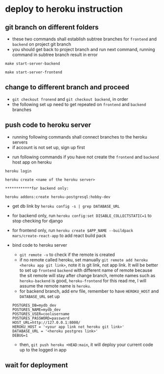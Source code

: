 # deploy to heroku instruction

## git branch on different folders
* these two commands shall establish subtree branches for `frontend` and `backend` on project git branch
* you should get back to project branch and run next command, running command in subtree branch result in error
``` 
make start-server-backend

make start-server-frontend
```

## change to different branch and proceed
* `git checkout fronend` and `git checkout backend`, in order
* the following set up need to get repeated on `frontend` and `backend` branches

## push code to heroku server
* running following commands shall connect branches to the heroku servers
* if account is not set up, sign up first


- run following commands if you have not create the `frontend` and `backend` host app on heroku
```
heroku login

heroku create <name of the heroku server>

************for backend only:

heroku addons:create heroku-postgresql:hobby-dev
```
- get db link by `heroku config -s | grep DATABASE_URL`
- for backend only, run `heroku config:set DISABLE_COLLECTSTATIC=1` to stop checking for django
- for frontend only, run `heroku create $APP_NAME --buildpack mars/create-react-app` to add react build pack

- bind code to heroku server
  - `git remote -v` to check if the remote is created
  - if no remote called heroku, set manually `git remote add heroku <heroku app git link>`, note it is git link, not app link. It will be better to set up `frontend` `backend` with different name of remote because the sit remote will stay after change branch, remote names such as `heroku-backend` is good, `heroku-frontend` for this read me, I will assume the remote name is `heroku`.
  - for backend branch, add env file, remember to have `HEROKU_HOST` and `DATABASE_URL` set up
  ```
  POSTGRES_DB=mydb_dev
  POSTGRES_NAME=mydb_dev
  POSTGRES_USER=coolusername
  POSTGRES_PASSWORD=password
  HOST_URL=http://127.0.0.1:8000/
  HEROKU_HOST = '<your app link not heroku git link>'
  DATABASE_URL = '<heroku postgres link>'
  DEBUG=1
  ```
  - then, `git push heroku +HEAD:main`, it will deploy your current code up to the logged in app

## wait for deployment